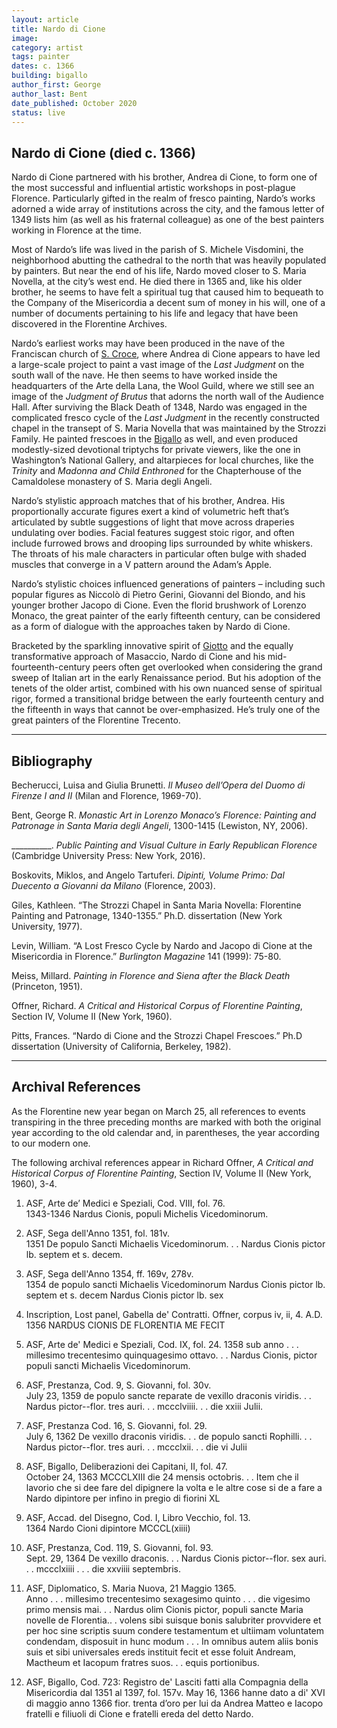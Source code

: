 ```yaml
---
layout: article
title: Nardo di Cione
image:
category: artist 
tags: painter
dates: c. 1366
building: bigallo
author_first: George
author_last: Bent
date_published: October 2020
status: live
---
```


## Nardo di Cione (died c. 1366)

Nardo di Cione partnered with his brother, Andrea di Cione, to form one of the most successful and influential artistic workshops in post-plague Florence. Particularly gifted in the realm of fresco painting, Nardo’s works adorned a wide array of institutions across the city, and the famous letter of 1349 lists him (as well as his fraternal colleague) as one of the best painters working in Florence at the time.

<!-- more -->

Most of Nardo’s life was lived in the parish of S. Michele Visdomini, the neighborhood abutting the cathedral to the north that was heavily populated by painters. But near the end of his life, Nardo moved closer to S. Maria Novella, at the city’s west end. He died there in 1365 and, like his older brother, he seems to have felt a spiritual tug that caused him to bequeath to the Company of the Misericordia a decent sum of money in his will, one of a number of documents pertaining to his life and legacy that have been discovered in the Florentine Archives.

Nardo’s earliest works may have been produced in the nave of the Franciscan church of [S. Croce](https://florenceasitwas.wlu.edu/architecture/santa-croce.html), where Andrea di Cione appears to have led a large-scale project to paint a vast image of the *Last Judgment* on the south wall of the nave. He then seems to have worked inside the headquarters of the Arte della Lana, the Wool Guild, where we still see an image of the *Judgment of Brutus* that adorns the north wall of the Audience Hall. After surviving the Black Death of 1348, Nardo was engaged in the complicated fresco cycle of the *Last Judgment* in the recently constructed chapel in the transept of S. Maria Novella that was maintained by the Strozzi Family. He painted frescoes in the [Bigallo](https://florenceasitwas.wlu.edu/architecture/bigallo.html) as well, and even produced modestly-sized devotional triptychs for private viewers, like the one in Washington’s National Gallery, and altarpieces for local churches, like the *Trinity* and *Madonna and Child Enthroned* for the Chapterhouse of the Camaldolese monastery of S. Maria degli Angeli.

Nardo’s stylistic approach matches that of his brother, Andrea. His proportionally accurate figures exert a kind of volumetric heft that’s articulated by subtle suggestions of light that move across draperies undulating over bodies. Facial features suggest stoic rigor, and often include furrowed brows and drooping lips surrounded by white whiskers. The throats of his male characters in particular often bulge with shaded muscles that converge in a V pattern around the Adam’s Apple.

Nardo’s stylistic choices influenced generations of painters – including such popular figures as Niccolò di Pietro Gerini, Giovanni del Biondo, and his younger brother Jacopo di Cione. Even the florid brushwork of Lorenzo Monaco, the great painter of the early fifteenth century, can be considered as a form of dialogue with the approaches taken by Nardo di Cione.

Bracketed by the sparkling innovative spirit of [Giotto](https://florenceasitwas.wlu.edu/people/giotto-di-bondone.html) and the equally transformative approach of Masaccio, Nardo di Cione and his mid-fourteenth-century peers often get overlooked when considering the grand sweep of Italian art in the early Renaissance period. But his adoption of the tenets of the older artist, combined with his own nuanced sense of spiritual rigor, formed a transitional bridge between the early fourteenth century and the fifteenth in ways that cannot be over-emphasized. He’s truly one of the great painters of the Florentine Trecento.

---
## Bibliography

Becherucci, Luisa and Giulia Brunetti. *Il Museo dell’Opera del Duomo di Firenze I and II* (Milan and Florence, 1969-70).

Bent, George R. *Monastic Art in Lorenzo Monaco’s Florence: Painting and Patronage in Santa Maria degli Angeli*, 1300-1415 (Lewiston, NY, 2006).

__________. *Public Painting and Visual Culture in Early Republican Florence* (Cambridge University Press: New York, 2016).

Boskovits, Miklos, and Angelo Tartuferi. *Dipinti, Volume Primo: Dal Duecento a Giovanni da Milano* (Florence, 2003).

Giles, Kathleen. “The Strozzi Chapel in Santa Maria Novella: Florentine Painting and Patronage, 1340-1355.” Ph.D. dissertation (New York University, 1977).

Levin, William. “A Lost Fresco Cycle by Nardo and Jacopo di Cione at the Misericordia in Florence.” *Burlington Magazine* 141 (1999): 75-80.

Meiss, Millard. *Painting in Florence and Siena after the Black Death* (Princeton, 1951).

Offner, Richard. *A Critical and Historical Corpus of Florentine Painting*, Section IV, Volume II (New York, 1960).

Pitts, Frances. “Nardo di Cione and the Strozzi Chapel Frescoes.” Ph.D dissertation (University of California, Berkeley, 1982).

---

## Archival References 

As the Florentine new year began on March 25, all references to events transpiring in the three preceding months are marked with both the original year according to the old calendar and, in parentheses, the year according to our modern one.

The following archival references appear in Richard Offner, *A Critical and Historical Corpus of Florentine Painting*, Section IV, Volume II (New York, 1960), 3-4.

1. ASF, Arte de’ Medici e Speziali, Cod. VIII, fol. 76.  
1343-1346
Nardus Cionis, populi Michelis Vicedominorum.

2. ASF, Sega dell'Anno 1351, fol. 181v.  
1351
De populo Sancti Michaelis Vicedominorum. . . Nardus Cionis pictor lb. septem et s. decem.

3. ASF, Sega dell'Anno 1354, ff. 169v, 278v.   
1354
de populo sancti Michaelis Vicedominorum
Nardus Cionis pictor lb. septem et s. decem
Nardus Cionis pictor lb. sex

4. Inscription, Lost panel,  Gabella de' Contratti.  Offner, corpus iv, ii, 4.
A.D. 1356 NARDUS CIONIS DE FLORENTIA ME FECIT

5. ASF, Arte de' Medici e Speziali, Cod. IX, fol. 24.
1358
sub anno . . . millesimo trecentesimo quinquagesimo ottavo. . . Nardus Cionis, pictor populi sancti Michaelis Vicedominorum.

6. ASF, Prestanza, Cod. 9, S. Giovanni, fol. 30v.   
July 23, 1359
de populo sancte reparate de vexillo draconis viridis. . . Nardus pictor--flor. tres auri. . . mccclviiii. . . die xxiii Julii.

7. ASF, Prestanza Cod. 16, S. Giovanni, fol. 29.   
July 6, 1362
De vexillo draconis viridis. . . de populo sancti Rophilli. . . Nardus pictor--flor. tres auri. . . mccclxii. . . die vi Julii

8. ASF, Bigallo, Deliberazioni dei Capitani, II, fol. 47.   
October 24, 1363
MCCCLXIII die 24 mensis octobris. . . Item che il lavorio che si dee fare del dipignere la volta e le altre cose si de a fare a Nardo dipintore per infino in pregio di fiorini XL

9. ASF, Accad. del Disegno, Cod. I, Libro Vecchio, fol. 13.    
1364
Nardo Cioni dipintore MCCCL(xiiii)

10. ASF, Prestanza, Cod. 119, S. Giovanni, fol. 93.   
Sept. 29, 1364
De vexillo draconis. . . Nardus Cionis pictor--flor. sex auri. . . mccclxiiii . . . die xxviiii septembris.

11. ASF, Diplomatico, S. Maria Nuova, 21 Maggio 1365.  
Anno . . . millesimo trecentesimo sexagesimo quinto . . . die vigesimo primo mensis mai. . . Nardus olim Cionis pictor, populi sancte Maria novelle de Florentia.. . volens sibi suisque bonis salubriter provvidere et per hoc sine scriptis suum condere testamentum et ultiimam voluntatem condendam, disposuit in hunc modum . . . In omnibus autem aliis bonis suis et sibi universales ereds instituit fecit et esse foluit Andream, Mactheum et Iacopum fratres suos. . . equis portionibus.

12. ASF, Bigallo, Cod. 723: Registro de' Lasciti fatti alla Compagnia della Misericordia dal 1351 al 1397, fol. 157v.
May 16, 1366
hanne dato a di' XVI di maggio anno 1366 fior. trenta d’oro per lui da Andrea Matteo e Iacopo fratelli e filiuoli di Cione e fratelli ereda del detto Nardo.
